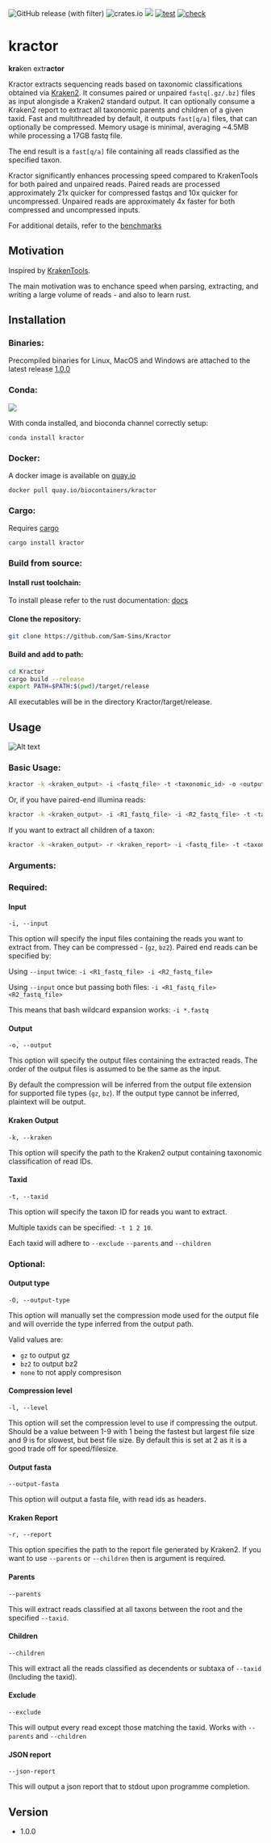 ![GitHub release (with filter)](https://img.shields.io/github/v/release/sam-sims/Kractor)
![crates.io](https://img.shields.io/crates/v/kractor
)
![](https://anaconda.org/bioconda/kractor/badges/version.svg)
[![test](https://github.com/Sam-Sims/kractor/actions/workflows/test.yaml/badge.svg?branch=main)](https://github.com/Sam-Sims/kractor/actions/workflows/test.yaml)
[![check](https://github.com/Sam-Sims/kractor/actions/workflows/check.yaml/badge.svg?branch=main)](https://github.com/Sam-Sims/kractor/actions/workflows/check.yaml)

# kractor

**kra**ken extr**actor**

Kractor extracts sequencing reads based on taxonomic classifications obtained
via [Kraken2](https://github.com/DerrickWood/kraken2). It consumes paired or unpaired `fastq[.gz/.bz]` files as input
alongisde a Kraken2 standard output. It can optionally consume a Kraken2 report to extract all taxonomic parents and
children of a given taxid. Fast and multithreaded by default, it outputs `fast[q/a]` files, that can optionally be
compressed. Memory usage
is minimal, averaging ~4.5MB while processing a 17GB fastq file.

The end result is a `fast[q/a]` file containing all reads classified as the specified taxon.

Kractor significantly enhances processing speed compared to KrakenTools for both paired and unpaired reads. Paired reads
are processed approximately 21x quicker for compressed fastqs and 10x quicker for uncompressed. Unpaired reads are
approximately 4x faster for both compressed and uncompressed inputs.

For additional details, refer to the [benchmarks](benchmarks/benchmarks.md)

## Motivation

Inspired by [KrakenTools](https://github.com/jenniferlu717/KrakenTools).

The main motivation was to enchance speed when parsing, extracting, and writing a large volume of reads - and also to
learn rust.

## Installation

### Binaries:

Precompiled binaries for Linux, MacOS and Windows are attached to the latest
release [1.0.0](https://github.com/Sam-Sims/kractor/releases/tag/kractor-1.0.0)

### Conda:

![](https://anaconda.org/bioconda/kractor/badges/platforms.svg)


With conda installed, and bioconda channel correctly setup:

```
conda install kractor
```

### Docker:

A docker image is available on [quay.io](https://quay.io/repository/biocontainers/kractor)

```
docker pull quay.io/biocontainers/kractor
```

### Cargo:

Requires [cargo](https://www.rust-lang.org/tools/install)

```
cargo install kractor
```

### Build from source:

#### Install rust toolchain:

To install please refer to the rust documentation: [docs](https://www.rust-lang.org/tools/install)

#### Clone the repository:

```bash
git clone https://github.com/Sam-Sims/Kractor
```

#### Build and add to path:

```bash
cd Kractor
cargo build --release
export PATH=$PATH:$(pwd)/target/release
```

All executables will be in the directory Kractor/target/release.

## Usage

![Alt text](screenshot.png)

### Basic Usage:

```bash
kractor -k <kraken_output> -i <fastq_file> -t <taxonomic_id> -o <output_file> --json-report > kractor_report.json
```

Or, if you have paired-end illumina reads:

```bash
kractor -k <kraken_output> -i <R1_fastq_file> -i <R2_fastq_file> -t <taxonomic_id> -o <R1_output_file> -o <R2_output_file>
```

If you want to extract all children of a taxon:

```bash
kractor -k <kraken_output> -r <kraken_report> -i <fastq_file> -t <taxonomic_id> --children -o <output_file>
```

### Arguments:

### Required:

#### Input

`-i, --input`

This option will specify the input files containing the reads you want to extract from. They can be compressed - (`gz`,
`bz2`). Paired end reads can be specified by:

Using `--input` twice: `-i <R1_fastq_file> -i <R2_fastq_file>`

Using `--input` once but passing both files: `-i <R1_fastq_file> <R2_fastq_file>`

This means that bash wildcard expansion works: `-i *.fastq`

#### Output

`-o, --output`

This option will specify the output files containing the extracted reads. The order of the output files is assumed to be
the same as the input.

By default the compression will be inferred from the output file extension for supported file types (`gz`, `bz`). If the
output type cannot be inferred, plaintext will be output.

#### Kraken Output

`-k, --kraken`

This option will specify the path to the Kraken2 output containing taxonomic classification of read IDs.

#### Taxid

`-t, --taxid`

This option will specify the taxon ID for reads you want to extract. 

Multiple taxids can be specified:
`-t 1 2 10`.

Each taxid will adhere to `--exclude` `--parents` and `--children`

### Optional:

#### Output type

`-O, --output-type`

This option will manually set the compression mode used for the output file and will override the type inferred from the
output path.

Valid values are:

- `gz` to output gz
- `bz2` to output bz2
- `none` to not apply compresison

#### Compression level

`-l, --level`

This option will set the compression level to use if compressing the output. Should be a value between 1-9 with 1 being
the fastest but largest file size and 9 is for slowest, but best file size. By default this is set at 2 as it is a good
trade off for speed/filesize.

#### Output fasta

`--output-fasta`

This option will output a fasta file, with read ids as headers.

#### Kraken Report

`-r, --report`

This option specifies the path to the report file generated by Kraken2. If you want to use `--parents` or `--children`
then is argument is required.

#### Parents

`--parents`

This will extract reads classified at all taxons between the root and the specified `--taxid`.

#### Children

`--children`

This will extract all the reads classified as decendents or subtaxa of `--taxid` (Including the taxid).

#### Exclude

`--exclude`

This will output every read except those matching the taxid. Works with `--parents` and `--children`

#### JSON report

`--json-report`

This will output a json report that to stdout upon programme completion.

## Version

- 1.0.0
